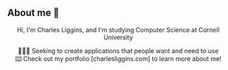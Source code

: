 
## About me 🦥
<p align="center">
  Hi, I'm Charles Liggins, and I'm studying Computer Science at Cornell University 
</p>
<div align="center">
  🧑🏽‍💻 Seeking to create applications that people want and need to use<br>
  ⌨️ Check out my portfolio [charlesliggins.com] to learn more about me!
  
</div>


